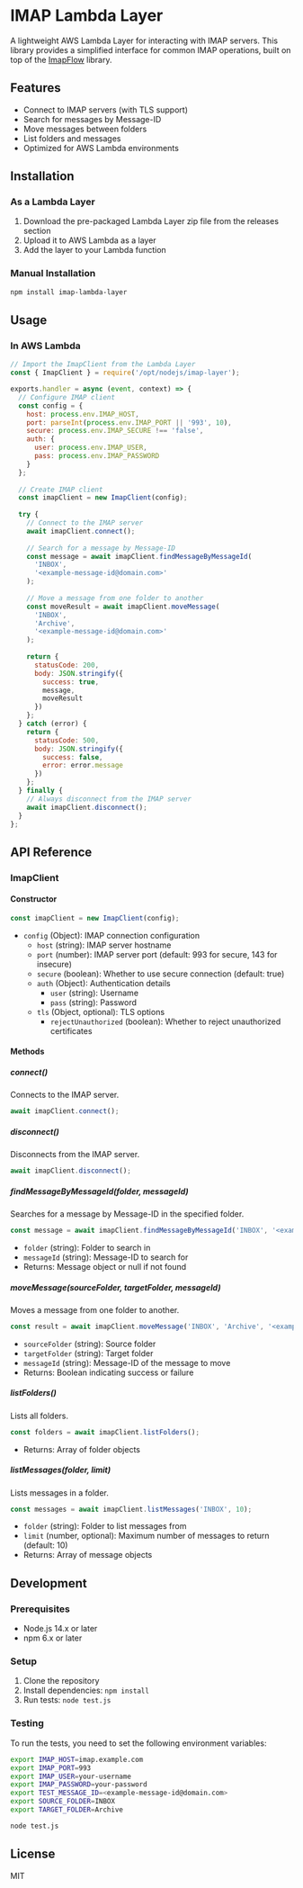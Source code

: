 # IMAP Lambda Layer

A lightweight AWS Lambda Layer for interacting with IMAP servers. This library provides a simplified interface for common IMAP operations, built on top of the [ImapFlow](https://github.com/postalsys/imapflow) library.

## Features

- Connect to IMAP servers (with TLS support)
- Search for messages by Message-ID
- Move messages between folders
- List folders and messages
- Optimized for AWS Lambda environments

## Installation

### As a Lambda Layer

1. Download the pre-packaged Lambda Layer zip file from the releases section
2. Upload it to AWS Lambda as a layer
3. Add the layer to your Lambda function

### Manual Installation

```bash
npm install imap-lambda-layer
```

## Usage

### In AWS Lambda

```javascript
// Import the ImapClient from the Lambda Layer
const { ImapClient } = require('/opt/nodejs/imap-layer');

exports.handler = async (event, context) => {
  // Configure IMAP client
  const config = {
    host: process.env.IMAP_HOST,
    port: parseInt(process.env.IMAP_PORT || '993', 10),
    secure: process.env.IMAP_SECURE !== 'false',
    auth: {
      user: process.env.IMAP_USER,
      pass: process.env.IMAP_PASSWORD
    }
  };
  
  // Create IMAP client
  const imapClient = new ImapClient(config);
  
  try {
    // Connect to the IMAP server
    await imapClient.connect();
    
    // Search for a message by Message-ID
    const message = await imapClient.findMessageByMessageId(
      'INBOX',
      '<example-message-id@domain.com>'
    );
    
    // Move a message from one folder to another
    const moveResult = await imapClient.moveMessage(
      'INBOX',
      'Archive',
      '<example-message-id@domain.com>'
    );
    
    return {
      statusCode: 200,
      body: JSON.stringify({
        success: true,
        message,
        moveResult
      })
    };
  } catch (error) {
    return {
      statusCode: 500,
      body: JSON.stringify({
        success: false,
        error: error.message
      })
    };
  } finally {
    // Always disconnect from the IMAP server
    await imapClient.disconnect();
  }
};
```

## API Reference

### ImapClient

#### Constructor

```javascript
const imapClient = new ImapClient(config);
```

- `config` (Object): IMAP connection configuration
  - `host` (string): IMAP server hostname
  - `port` (number): IMAP server port (default: 993 for secure, 143 for insecure)
  - `secure` (boolean): Whether to use secure connection (default: true)
  - `auth` (Object): Authentication details
    - `user` (string): Username
    - `pass` (string): Password
  - `tls` (Object, optional): TLS options
    - `rejectUnauthorized` (boolean): Whether to reject unauthorized certificates

#### Methods

##### connect()

Connects to the IMAP server.

```javascript
await imapClient.connect();
```

##### disconnect()

Disconnects from the IMAP server.

```javascript
await imapClient.disconnect();
```

##### findMessageByMessageId(folder, messageId)

Searches for a message by Message-ID in the specified folder.

```javascript
const message = await imapClient.findMessageByMessageId('INBOX', '<example-message-id@domain.com>');
```

- `folder` (string): Folder to search in
- `messageId` (string): Message-ID to search for
- Returns: Message object or null if not found

##### moveMessage(sourceFolder, targetFolder, messageId)

Moves a message from one folder to another.

```javascript
const result = await imapClient.moveMessage('INBOX', 'Archive', '<example-message-id@domain.com>');
```

- `sourceFolder` (string): Source folder
- `targetFolder` (string): Target folder
- `messageId` (string): Message-ID of the message to move
- Returns: Boolean indicating success or failure

##### listFolders()

Lists all folders.

```javascript
const folders = await imapClient.listFolders();
```

- Returns: Array of folder objects

##### listMessages(folder, limit)

Lists messages in a folder.

```javascript
const messages = await imapClient.listMessages('INBOX', 10);
```

- `folder` (string): Folder to list messages from
- `limit` (number, optional): Maximum number of messages to return (default: 10)
- Returns: Array of message objects

## Development

### Prerequisites

- Node.js 14.x or later
- npm 6.x or later

### Setup

1. Clone the repository
2. Install dependencies: `npm install`
3. Run tests: `node test.js`

### Testing

To run the tests, you need to set the following environment variables:

```bash
export IMAP_HOST=imap.example.com
export IMAP_PORT=993
export IMAP_USER=your-username
export IMAP_PASSWORD=your-password
export TEST_MESSAGE_ID=<example-message-id@domain.com>
export SOURCE_FOLDER=INBOX
export TARGET_FOLDER=Archive

node test.js
```

## License

MIT
